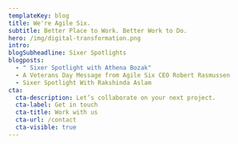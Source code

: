 ```yaml
---
templateKey: blog
title: We're Agile Six.
subtitle: Better Place to Work. Better Work to Do.
hero: /img/digital-transformation.png
intro:
blogSubheadline: Sixer Spotlights
blogposts:
  - " Sixer Spotlight with Athena Bozak"
  - A Veterans Day Message from Agile Six CEO Robert Rasmussen
  - Sixer Spotlight With Rakshinda Aslam
cta:
  cta-description: Let’s collaborate on your next project.
  cta-label: Get in touch
  cta-title: Work with us
  cta-url: /contact
  cta-visible: true
---
```

